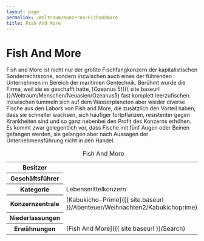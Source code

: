 ```yaml
---
layout: page
permalink: /Weltraum/Konzerne/Fishandmore
title: Fish And More
---
```



# Fish And More


Fish and More ist nicht nur der größte Fischfangkonzern der kapitalistischen Sonderrechtszone, sondern inzwischen auch eines der führenden Unternehmen im Bereich der maritimen Gentechnik. Berühmt wurde die Firma, weil sie es geschafft hatte, [Ozeanus 5]({{ site.baseurl }}/Weltraum/Menschen/Neuasien/Ozeanus5) fast komplett leerzufischen. Inzwischen tummeln sich auf dem Wasserplaneten aber wieder diverse Fische aus den Labors von Fish and More, die zusätzlich den Vorteil haben, dass sie schneller wachsen, sich häufiger fortpflanzen, resistenter gegen Krankheiten sind und so ganz nebenbei den Profit des Konzerns erhöhen. Es kommt zwar gelegentlich vor, dass Fische mit fünf Augen oder Beinen gefangen werden, sie gelangen aber nach Aussagen der Unternehmensführung nicht in den Handel.


<aside>
<table data-type="konzern">
<caption>Fish And More</caption>
<tbody>
<tr><th>Besitzer</th><td> </td></tr>
<tr><th>Geschäftsführer</th><td> </td></tr>
<tr><th>Kategorie</th><td>Lebensmittelkonzern</td></tr>
<tr><th>Konzernzentrale</th><td>[Kabukicho-Prime]({{ site.baseurl }}/Abenteuer/Weihnachten2/Kabukichoprime)</td></tr>
<tr><th>Niederlassungen</th><td> </td></tr>
<tr><th>Erwähnungen</th><td>[Fish And More]({{ site.baseurl }}/Search)</td></tr>
</tbody>
</table>
</aside>

